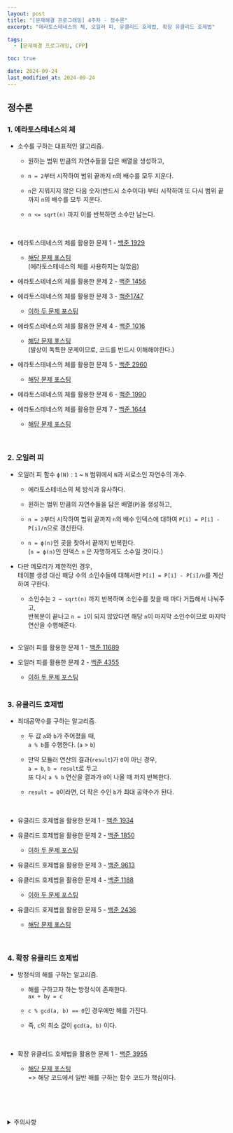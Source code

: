 ```yaml
---
layout: post
title: "[문제해결 프로그래밍] 4주차 - 정수론"
excerpt: "에라토스테네스의 체, 오일러 피, 유클리드 호제법, 확장 유클리드 호제법"

tags:
  - [문제해결 프로그래밍, CPP]

toc: true

date: 2024-09-24
last_modified_at: 2024-09-24
---
```

## 정수론
### 1. 에라토스테네스의 체
- 소수를 구하는 대표적인 알고리즘.  

  - 원하는 범위 만큼의 자연수들을 담은 배열을 생성하고,  

  - `n = 2`부터 시작하여 범위 끝까지 `n`의 배수를 모두 지운다.  

  - `n`은 지워지지 않은 다음 숫자(반드시 소수이다) 부터 시작하여 또 다시 범위 끝까지 `n`의 배수를 모두 지운다.

  - `n <= sqrt(n)` 까지 이를 반복하면 소수만 남는다.  

<br>

- 에라토스테네스의 체를 활용한 문제 1 - [백준 1929][def]  

  - [해당 문제 포스팅][def2]  
  (에라토스테네스의 체를 사용하지는 않았음)  

- 에라토스테네스의 체를 활용한 문제 2 - [백준 1456][def3]  

- 에라토스테네스의 체를 활용한 문제 3 - [백준1747][def4]  

  - [이하 두 문제 포스팅][def8]

- 에라토스테네스의 체를 활용한 문제 4 - [백준 1016][def5]  

  - [해당 문제 포스팅][def6]  
  (발상이 독특한 문제이므로, 코드를 반드시 이해해야한다.)  

- 에라토스테네스의 체를 활용한 문제 5 - [백준 2960][def15]  

  - [해당 문제 포스팅][def21]

- 에라토스테네스의 체를 활용한 문제 6 - [백준 1990][def16]

- 에라토스테네스의 체를 활용한 문제 7 - [백준 1644][def19]

  - [해당 문제 포스팅][def20]

<br>

### 2. 오일러 피
- 오일러 피 함수 `ϕ(N)` : `1` ~ `N` 범위에서 `N`과 서로소인 자연수의 개수.

  - 에라토스테네스의 체 방식과 유사하다.  

  - 원하는 범위 만큼의 자연수들을 담은 배열(`P`)을 생성하고,  

  - `n = 2`부터 시작하여 범위 끝까지 `n`의 배수 인덱스에 대하여 `P[i] = P[i] - P[i]/n`으로 갱신한다.  

  - `n = ϕ(n)`인 곳을 찾아서 끝까지 반복한다.  
  (`n = ϕ(n)`인 인덱스 `n` 은 자명하게도 소수일 것이다.)  

- 다만 메모리가 제한적인 경우,  
테이블 생성 대신 해당 수의 소인수들에 대해서만 `P[i] = P[i] - P[i]/n`를 계산하여 구한다.  

  - 소인수는 `2 ~ sqrt(n)` 까지 반복하며 소인수를 찾을 때 마다 거듭해서 나눠주고,  
  반복문이 끝나고 `n = 1`이 되지 않았다면 해당 `n`이 마지막 소인수이므로 마지막 연산을 수행해준다.  

  <br>

- 오일러 피를 활용한 문제 1 - [백준 11689][def7]

- 오일러 피를 활용한 문제 2 - [백준 4355][def18]
  
  - [이하 두 문제 포스팅][def9]

  <br>

### 3. 유클리드 호제법
- 최대공약수를 구하는 알고리즘.

  - 두 값 `a`와 `b`가 주어졌을 때,  
  `a % b`를 수행한다. (`a` > `b`)  

  - 만약 모듈러 연산의 결과(`result`)가 `0`이 아닌 경우,  
  `a = b`, `b = result`로 두고  
  또 다시 `a % b` 연산을 결과가 `0`이 나올 때 까지 반복한다.  

  - `result = 0`이라면, 더 작은 수인 `b`가 최대 공약수가 된다.  

  <br>

- 유클리드 호제법을 활용한 문제 1 - [백준 1934][def10]  

- 유클리드 호제법을 활용한 문제 2 - [백준 1850][def11]

  - [이하 두 문제 포스팅][def13]

- 유클리드 호제법을 활용한 문제 3 - [백준 9613][def14]

- 유클리드 호제법을 활용한 문제 4 - [백준 1188][def17]

  - [이하 두 문제 포스팅][def21]

- 유클리드 호제법을 활용한 문제 5 - [백준 2436](https://www.acmicpc.net/problem/2436)  

  - [해당 문제 포스팅][def22]

<br>

### 4. 확장 유클리드 호제법
- 방정식의 해를 구하는 알고리즘.  

  - 해를 구하고자 하는 방정식이 존재한다.  
  `ax + by = c`  

  - `c % gcd(a, b) == 0`인 경우에만 해를 가진다.  

  - 즉, `c`의 최소 값이 `gcd(a, b)` 이다.  

<br>

- 확장 유클리드 호제법을 활용한 문제 1 - [백준 3955][def12]  

  - [해당 문제 포스팅][def23]  
  => 해당 코드에서 일반 해를 구하는 함수 코드가 핵심이다.

<br>
<br>
<br>
<br>
<details>
<summary>주의사항</summary>
<div markdown="1">

이 포스팅은 강원대학교 이다영 교수님의 문제해결 프로그래밍 수업을 들으며 내용을 정리 한 것입니다.  
수업 내용에 대한 저작권은 교수님께 있으니,  
다른 곳으로의 무분별한 내용 복사를 자제해 주세요.

</div>
</details>

[def]: https://www.acmicpc.net/problem/1929
[def2]: https://orbit3230.github.io/2024/04/16/Daily_Backjoon/
[def3]: https://www.acmicpc.net/problem/1456
[def4]: https://www.acmicpc.net/problem/1747
[def5]: https://www.acmicpc.net/problem/1016
[def6]: https://orbit3230.github.io/2024/08/29/Daily_Backjoon/
[def7]: https://www.acmicpc.net/problem/11689
[def8]: https://orbit3230.github.io/2024/09/25/Daily_Backjoon/
[def9]: https://orbit3230.github.io/2024/09/25/Daily_Backjoon/
[def10]: https://www.acmicpc.net/problem/1934
[def11]: https://www.acmicpc.net/problem/1850
[def12]: https://www.acmicpc.net/problem/3955
[def13]: https://orbit3230.github.io/2024/09/26/Daily_Backjoon/
[def14]: https://www.acmicpc.net/problem/9613
[def15]: https://www.acmicpc.net/problem/2960
[def16]: https://www.acmicpc.net/problem/1990
[def17]: https://www.acmicpc.net/problem/1188
[def18]: https://www.acmicpc.net/problem/4355
[def19]: https://www.acmicpc.net/problem/1644
[def20]: https://orbit3230.github.io/2024/08/16/Daily_Backjoon/
[def21]: https://orbit3230.github.io/2024/09/28/Daily_Backjoon/
[def22]: https://orbit3230.github.io/2024/09/29/Daily_Backjoon/
[def23]: https://orbit3230.github.io/2024/10/01/Daily_Backjoon/